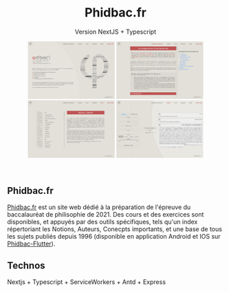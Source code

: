 <p>
<h1 align="center">Phidbac.fr</h1>
<p align="center">
Version NextJS + Typescript</p>

<p align="center" ><img width="40%" src="./docs/Accueil.png"> <img width="40%" src="./docs/Cours.png"><img width="40%" src="./docs/Index.png"> <img width="40%" src="./docs/Sujets.png"></p>
<br/>

## Phidbac.fr

<a href="https://phidbac.fr">Phidbac.fr</a> est un site web dédié à la préparation de l'épreuve du baccalauréat de philisophie de 2021. Des cours et des exercices sont disponibles, et appuyés par des outils spécifiques, tels qu'un index répertoriant les Notions, Auteurs, Conecpts importants, et une base de tous les sujets publiés depuis 1996 (disponible en application Android et IOS sur <a href="https://github.com/guarn/phidbac-flutter">Phidbac-Flutter</a>).

## Technos

Nextjs + Typescript + ServiceWorkers + Antd + Express